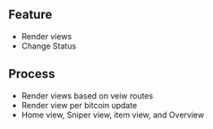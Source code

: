## Feature
- Render views
- Change Status

## Process
- Render views based on veiw routes
- Render view per bitcoin update 
- Home view, Sniper view, item view, and Overview 
